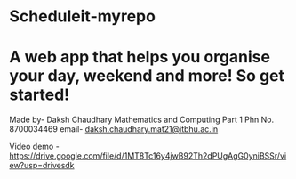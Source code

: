 # Scheduleit-myrepo
# A web app that helps you organise your day, weekend and more! So get started!

Made by- 
Daksh Chaudhary 
Mathematics and Computing Part 1
Phn No. 8700034469
email- daksh.chaudhary.mat21@itbhu.ac.in

Video demo - https://drive.google.com/file/d/1MT8Tc16y4jwB92Th2dPUgAgG0yniBSSr/view?usp=drivesdk
